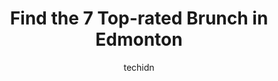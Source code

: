---
layout: ampstory
image: https://i0.wp.com/www.auto.or.id/wp-content/uploads/2023/06/the-butternut-tree-0-edmonton-1686322745.jpeg?resize=640,853
author: techidn
featured: false
description: Edmonton, Alberta, Canada is a haven for Brunch enthusiasts, boasting an impressive array of 7 top-notch establishments. Whether youre a seasoned connoisseur or simply curious to explore th
title: Find the 7 Top-rated Brunch in Edmonton
cover:
   title: Find the 7 Top-rated Brunch in Edmonton
   subtitle: AUTO.OR.ID
   background: https://www.auto.or.id/wp-content/uploads/2023/06/the-butternut-tree-0-edmonton-1686322745.jpeg

pages: 
 - layout: thirds
   top: <h1>#1 De Dutch</h1>
   bottom: "<p>Service here is fantastic! Young lady was on her first day and while she was keeping up with no fault, her coworkers kept checking in to make sure all was smooth going. V</p>"
   background: https://www.auto.or.id/wp-content/uploads/2023/06/the-butternut-tree-1-edmonton-1686322747.jpeg
   backgroundblur: true
 - layout: thirds
   top: <h1>#2 Highlevel Diner</h1>
   bottom: "<p>10912 88 Ave NW, Edmonton, AB T6G 0Z1, Canada</p>"
   background: https://www.auto.or.id/wp-content/uploads/2023/06/the-butternut-tree-2-edmonton-1686322747.jpeg
   cta:
      link: https://www.auto.or.id/find-the-7-top-rated-brunch-in-edmonton/
      text: Find the 7 Top-rated Brunch in Edmonton
 - layout: thirds
   top: <h1>#3 Barb & Ernies Old Country Inn</h1>
   bottom: "<p>9906 72 Ave NW, Edmonton, AB T6E 0Z3, Canada</p>"
   background: https://images.unsplash.com/photo-1555428691-388bb2e62bbb?ixlib=rb-4.0.3&ixid=MnwxMjA3fDB8MHxwaG90by1wYWdlfHx8fGVufDB8fHx8&auto=format&fit=crop&w=640&h=853&q=80
   cta:
      link: https://www.auto.or.id/find-the-7-top-rated-brunch-in-edmonton/
      text: Find the 7 Top-rated Brunch in Edmonton
 - layout: thirds
   top: <h1>#4 Cora Breakfast and Lunch</h1>
   bottom: "<p>9977 178 St NW #6, Edmonton, AB T5T 6J6, Canada</p>"
   background: https://images.unsplash.com/photo-1530675706010-bc677ce30ab6?ixlib=rb-4.0.3&ixid=MnwxMjA3fDB8MHxwaG90by1wYWdlfHx8fGVufDB8fHx8&auto=format&fit=crop&w=640&h=853&q=80
   cta:
      link: https://www.auto.or.id/find-the-7-top-rated-brunch-in-edmonton/
      text: Find the 7 Top-rated Brunch in Edmonton
 - layout: thirds
   top: <h1>#5 OEB Breakfast Co.</h1>
   bottom: "<p>10174 100a St NW, Edmonton, AB T5J 0R6, Canada</p>"
   background: https://images.unsplash.com/photo-1592853625511-ad0edcc69c07?ixlib=rb-4.0.3&ixid=MnwxMjA3fDB8MHxwaG90by1wYWdlfHx8fGVufDB8fHx8&auto=format&fit=crop&w=640&h=853&q=80
   cta:
      link: https://www.auto.or.id/find-the-7-top-rated-brunch-in-edmonton/
      text: Find the 7 Top-rated Brunch in Edmonton
 - layout: thirds
   top: <h1>#6 Harts Table & Bar</h1>
   bottom: "<p>14229 23 Ave NW, Edmonton, AB T6R 3E7, Canada</p>"
   background: https://images.unsplash.com/photo-1504887764023-6f27056d186c?ixlib=rb-4.0.3&ixid=MnwxMjA3fDB8MHxwaG90by1wYWdlfHx8fGVufDB8fHx8&auto=format&fit=crop&w=640&h=853&q=80
   cta:
      link: https://www.auto.or.id/find-the-7-top-rated-brunch-in-edmonton/
      text: Find the 7 Top-rated Brunch in Edmonton
 - layout: thirds
   top: <h1>#7 Pip</h1>
   bottom: "<p>10335 83 Ave NW, Edmonton, AB T6E 2C6, Canada</p>"
   background: https://images.unsplash.com/photo-1618863099278-75222d755814?ixlib=rb-4.0.3&ixid=MnwxMjA3fDB8MHxwaG90by1wYWdlfHx8fGVufDB8fHx8&auto=format&fit=crop&w=640&h=853&q=80
   cta:
      link: https://www.auto.or.id/find-the-7-top-rated-brunch-in-edmonton/
      text: Find the 7 Top-rated Brunch in Edmonton
 - layout: thirds
   middle: Continue reading...
   background: https://images.unsplash.com/photo-1637160969718-6618307797f4?ixlib=rb-4.0.3&ixid=MnwxMjA3fDB8MHxwaG90by1wYWdlfHx8fGVufDB8fHx8&auto=format&fit=crop&w=640&h=853&q=80
   cta:
      link: https://www.auto.or.id/find-the-7-top-rated-brunch-in-edmonton/
      text: Find the 7 Top-rated Brunch in Edmonton

---
